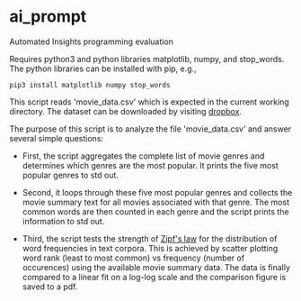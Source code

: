 # ai_prompt
Automated Insights programming evaluation

Requires python3 and python libraries matplotlib, numpy, and stop_words.
The python libraries can be installed with pip, e.g.,

`pip3 install matplotlib numpy stop_words`

This script reads 'movie_data.csv' which is expected in the current working directory.
The dataset can be downloaded by visiting [dropbox](https://www.dropbox.com/s/ge8dsb56vv9ofd4/movie_data.csv).

The purpose of this script is to analyze the file 'movie_data.csv' and answer several simple questions:

- First, the script aggregates the complete list of movie genres and determines which genres are the most popular.
It prints the five most popular genres to std out.

- Second, it loops through these five most popular genres and collects the movie summary text for all movies associated with that genre.
The most common words are then counted in each genre and the script prints the information to std out.

- Third, the script tests the strength of [Zipf's law](https://en.wikipedia.org/wiki/Zipf's_law) for the distribution of word frequencies in text corpora.
This is achieved by scatter plotting word rank (least to most common) vs frequency (number of occurences) using the available movie summary data.
The data is finally compared to a linear fit on a log-log scale and the comparison figure is saved to a pdf.
